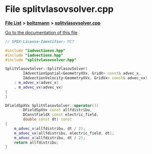 

# File splitvlasovsolver.cpp

[**File List**](files.md) **>** [**boltzmann**](dir_7559acab695a99e26dbd57f46ed1b0cd.md) **>** [**splitvlasovsolver.cpp**](geometryXVx_2boltzmann_2splitvlasovsolver_8cpp.md)

[Go to the documentation of this file](geometryXVx_2boltzmann_2splitvlasovsolver_8cpp.md)


```C++
// SPDX-License-Identifier: MIT

#include "iadvectionvx.hpp"
#include "iadvectionx.hpp"
#include "splitvlasovsolver.hpp"

SplitVlasovSolver::SplitVlasovSolver(
        IAdvectionSpatial<GeometryXVx, GridX> const& advec_x,
        IAdvectionVelocity<GeometryXVx, GridVx> const& advec_vx)
    : m_advec_x(advec_x)
    , m_advec_vx(advec_vx)
{
}

DFieldSpXVx SplitVlasovSolver::operator()(
        DFieldSpXVx const allfdistribu,
        DConstFieldX const electric_field,
        double const dt) const
{
    m_advec_x(allfdistribu, dt / 2);
    m_advec_vx(allfdistribu, electric_field, dt);
    m_advec_x(allfdistribu, dt / 2);
    return allfdistribu;
}
```


